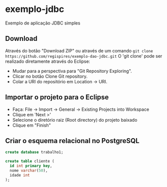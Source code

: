 exemplo-jdbc
============
Exemplo de aplicação JDBC simples

Download
--------
Através do botão "Download ZIP" ou através de um comando ```git clone https://github.com/regispires/exemplo-dao-jdbc.git```
O 'git clone' pode ser realizado diretamente através do Eclipse:
- Mudar para a perspectiva para "Git Repository Exploring".
- Clicar no botão Clone Git repository.
- Colar a URI do repositório em Location -> URI.

Importar o projeto para o Eclipse
---------------------------------
- Faça: File -> Import -> General -> Existing Projects into Workspace
- Clique em 'Next >'
- Selecione o diretório raiz (Root directory) do projeto baixado
- Clique em "Finish"

Criar o esquema relacional no PostgreSQL
----------------------------------------
```sql
create database trabalho1;

create table cliente (
  id int primary key,
  nome varchar(50),
  idade int
);
```
